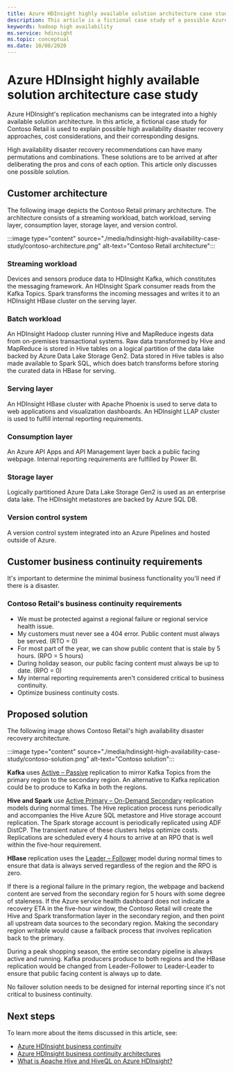```yaml
---
title: Azure HDInsight highly available solution architecture case study
description: This article is a fictional case study of a possible Azure HDInsight highly available solution architecture.
keywords: hadoop high availability
ms.service: hdinsight
ms.topic: conceptual
ms.date: 10/08/2020
---
```


# Azure HDInsight highly available solution architecture case study

Azure HDInsight's replication mechanisms can be integrated into a highly available solution architecture. In this article, a fictional case study for Contoso Retail is used to explain possible high availability disaster recovery approaches, cost considerations, and their corresponding designs.

High availability disaster recovery recommendations can have many permutations and combinations. These solutions are to be arrived at after deliberating the pros and cons of each option. This article only discusses one possible solution.

## Customer architecture

The following image depicts the Contoso Retail primary architecture. The architecture consists of a streaming workload, batch workload, serving layer, consumption layer, storage layer, and version control.

:::image type="content" source="./media/hdinsight-high-availability-case-study/contoso-architecture.png" alt-text="Contoso Retail architecture":::

### Streaming workload

Devices and sensors produce data to HDInsight Kafka, which constitutes the messaging framework. An HDInsight Spark consumer reads from the Kafka Topics. Spark transforms the incoming messages and writes it to an HDInsight HBase cluster on the serving layer.

### Batch workload

An HDInsight Hadoop cluster running Hive and MapReduce ingests data from on-premises transactional systems. Raw data transformed by Hive and MapReduce is stored in Hive tables on a logical partition of the data lake backed by Azure Data Lake Storage Gen2. Data stored in Hive tables is also made available to Spark SQL, which does batch transforms before storing the curated data in HBase for serving.

### Serving layer

An HDInsight HBase cluster with Apache Phoenix is used to serve data to web applications and visualization dashboards. An HDInsight LLAP cluster is used to fulfill internal reporting requirements.

### Consumption layer

An Azure API Apps and API Management layer back a public facing webpage. Internal reporting requirements are fulfilled by Power BI.

### Storage layer

Logically partitioned Azure Data Lake Storage Gen2 is used as an enterprise data lake. The HDInsight metastores are backed by Azure SQL DB.

### Version control system

A version control system integrated into an Azure Pipelines and hosted outside of Azure.

## Customer business continuity requirements

It's important to determine the minimal business functionality you'll need if there is a disaster.

### Contoso Retail's business continuity requirements

* We must be protected against a regional failure or regional service health issue.
* My customers must never see a 404 error. Public content must always be served. (RTO = 0)  
* For most part of the year, we can show public content that is stale by 5 hours. (RPO = 5 hours)
* During holiday season, our public facing content must always be up to date. (RPO = 0)
* My internal reporting requirements aren't considered critical to business continuity.
* Optimize business continuity costs.

## Proposed solution

The following image shows Contoso Retail's high availability disaster recovery architecture.

:::image type="content" source="./media/hdinsight-high-availability-case-study/contoso-solution.png" alt-text="Contoso solution":::

**Kafka** uses [Active – Passive](hdinsight-business-continuity-architecture.md#apache-kafka) replication to mirror Kafka Topics from the primary region to the secondary region. An alternative to Kafka replication could be to produce to Kafka in both the regions.

**Hive and Spark** use [Active Primary – On-Demand Secondary](hdinsight-business-continuity-architecture.md#apache-spark) replication models during normal times. The Hive replication process runs periodically and accompanies the Hive Azure SQL metastore and Hive storage account replication. The Spark storage account is periodically replicated using ADF DistCP. The transient nature of these clusters helps optimize costs. Replications are scheduled every 4 hours to arrive at an RPO that is well within the five-hour requirement.

**HBase** replication uses the [Leader – Follower](hdinsight-business-continuity-architecture.md#apache-hbase) model during normal times to ensure that data is always served regardless of the region and the RPO is zero.

If there is a regional failure in the primary region, the webpage and backend content are served from the secondary region for 5 hours with some degree of staleness. If the Azure service health dashboard does not indicate a recovery ETA in the five-hour window, the Contoso Retail will create the Hive and Spark transformation layer in the secondary region, and then point all upstream data sources to the secondary region. Making the secondary region writable would cause a failback process that involves replication back to the primary.

During a peak shopping season, the entire secondary pipeline is always active and running. Kafka producers produce to both regions and the HBase replication would be changed from Leader-Follower to Leader-Leader to ensure that public facing content is always up to date.

No failover solution needs to be designed for internal reporting since it's not critical to business continuity.

## Next steps

To learn more about the items discussed in this article, see:

* [Azure HDInsight business continuity](./hdinsight-business-continuity.md)
* [Azure HDInsight business continuity architectures](./hdinsight-business-continuity-architecture.md)
* [What is Apache Hive and HiveQL on Azure HDInsight?](./hadoop/hdinsight-use-hive.md)